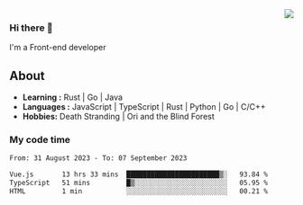 <img align='right' src="https://github-readme-stats.vercel.app/api?username=strugglebak&show_icons=true">

### Hi there 👋

I'm a Front-end developer

## About

-  **Learning :** Rust | Go | Java
-  **Languages :** JavaScript | TypeScript | Rust | Python | Go | C/C++
-  **Hobbies:** Death Stranding | Ori and the Blind Forest

### My code time

<!--START_SECTION:waka-->

```txt
From: 31 August 2023 - To: 07 September 2023

Vue.js       13 hrs 33 mins  ███████████████████████▒░   93.84 %
TypeScript   51 mins         █▒░░░░░░░░░░░░░░░░░░░░░░░   05.95 %
HTML         1 min           ░░░░░░░░░░░░░░░░░░░░░░░░░   00.21 %
```

<!--END_SECTION:waka-->
